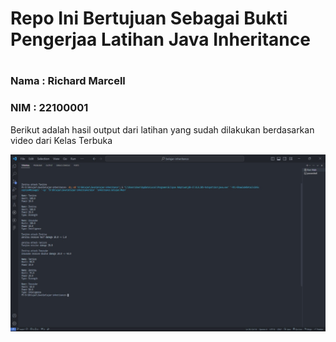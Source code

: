 <h1>Repo Ini Bertujuan Sebagai Bukti Pengerjaa Latihan Java Inheritance<h1>
<h3>Nama    : Richard Marcell</h3>
<h3>NIM     : 22100001</h3>

<p>Berikut adalah hasil output dari latihan yang sudah dilakukan berdasarkan video dari Kelas Terbuka</p>
<img src="/Output.jpg">

